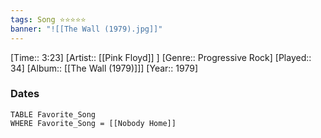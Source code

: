 ```yaml
---
tags: Song ⭐⭐⭐⭐⭐ 
banner: "![[The Wall (1979).jpg]]"
---
```

[Time:: 3:23]
[Artist:: [[Pink Floyd]] ]
[Genre:: Progressive Rock]
[Played:: 34]
[Album:: [[The Wall (1979)]]]
[Year:: 1979]
### Dates
````dataview
TABLE Favorite_Song
WHERE Favorite_Song = [[Nobody Home]]
````
